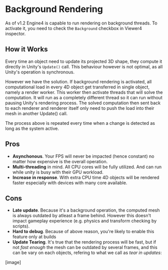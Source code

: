 # Background Rendering

As of v1.2 Engine4 is capable to run rendering on background threads. To activate it, you need to check the `Background` checkbox in Viewer4 inspector.

## How it Works

Every time an object need to update its projected 3D shape, they compute it directly in Unity's `Update()` call. This behaviour however is not optimal, as all Unity's operation is synchronous.

However we have the solution. If background rendering is activated, all computational load in every 4D object get transferred in single object, namely a render worker. This worker then activate threads that will solve the computation. It will run as a completely different thread so it can run without pausing Unity's rendering process. The solved computation then sent back to each renderer and renderer itself only need to push the load into their mesh in another Update() call.

The process above is repeated every time when a change is detected as long as the system active.

## Pros

+ **Asynchonous**. Your FPS will never be impacted (hence constant) no matter how expensive is the overall operation. 
+ **Multi-threading** in mind. All CPU cores will be fully utilized. And can run while unity is busy with their GPU workload.
+ **Increase in response**. With extra CPU time 4D objects will be rendered faster especially with devices with many core available.

## Cons

+ **Late update**. Because it's a background operation, the computed mesh is always outdated by atleast a frame behind. However this doesn't impact gameplay experience (e.g. physics and transform checking by scripts).
+ **Hard to debug**. Because of above reason, you're likely to enable this feature only at builds
+ **Update Tearing**. It's true that the rendering process will be fast, but if not *fast enough* the mesh can be outdated by several frames, and this can be vary on each objects, refering to what we call as *tear in updates*:

[image]